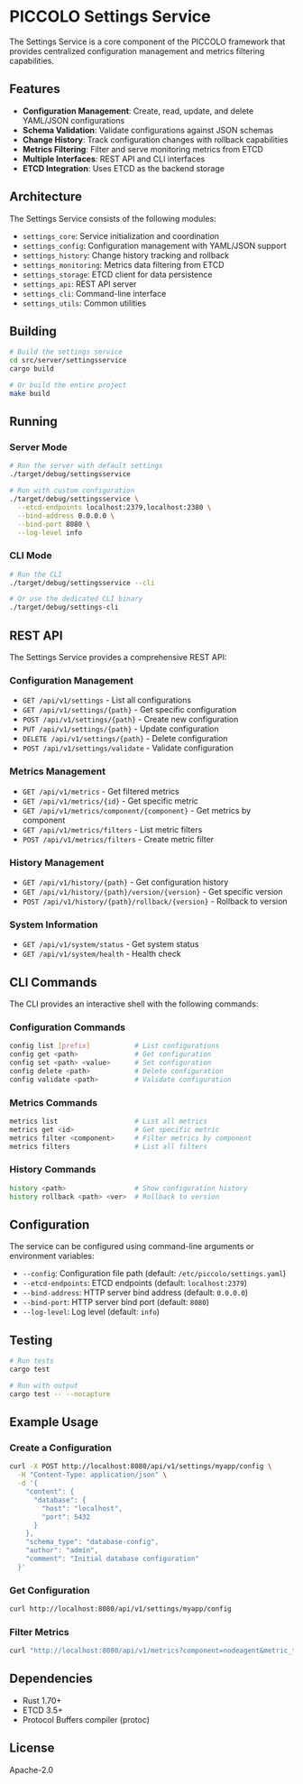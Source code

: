 # PICCOLO Settings Service

The Settings Service is a core component of the PICCOLO framework that provides centralized configuration management and metrics filtering capabilities.

## Features

- **Configuration Management**: Create, read, update, and delete YAML/JSON configurations
- **Schema Validation**: Validate configurations against JSON schemas
- **Change History**: Track configuration changes with rollback capabilities
- **Metrics Filtering**: Filter and serve monitoring metrics from ETCD
- **Multiple Interfaces**: REST API and CLI interfaces
- **ETCD Integration**: Uses ETCD as the backend storage

## Architecture

The Settings Service consists of the following modules:

- `settings_core`: Service initialization and coordination
- `settings_config`: Configuration management with YAML/JSON support
- `settings_history`: Change history tracking and rollback
- `settings_monitoring`: Metrics data filtering from ETCD
- `settings_storage`: ETCD client for data persistence
- `settings_api`: REST API server
- `settings_cli`: Command-line interface
- `settings_utils`: Common utilities

## Building

```bash
# Build the settings service
cd src/server/settingsservice
cargo build

# Or build the entire project
make build
```

## Running

### Server Mode

```bash
# Run the server with default settings
./target/debug/settingsservice

# Run with custom configuration
./target/debug/settingsservice \
  --etcd-endpoints localhost:2379,localhost:2380 \
  --bind-address 0.0.0.0 \
  --bind-port 8080 \
  --log-level info
```

### CLI Mode

```bash
# Run the CLI
./target/debug/settingsservice --cli

# Or use the dedicated CLI binary
./target/debug/settings-cli
```

## REST API

The Settings Service provides a comprehensive REST API:

### Configuration Management

- `GET /api/v1/settings` - List all configurations
- `GET /api/v1/settings/{path}` - Get specific configuration
- `POST /api/v1/settings/{path}` - Create new configuration
- `PUT /api/v1/settings/{path}` - Update configuration
- `DELETE /api/v1/settings/{path}` - Delete configuration
- `POST /api/v1/settings/validate` - Validate configuration

### Metrics Management

- `GET /api/v1/metrics` - Get filtered metrics
- `GET /api/v1/metrics/{id}` - Get specific metric
- `GET /api/v1/metrics/component/{component}` - Get metrics by component
- `GET /api/v1/metrics/filters` - List metric filters
- `POST /api/v1/metrics/filters` - Create metric filter

### History Management

- `GET /api/v1/history/{path}` - Get configuration history
- `GET /api/v1/history/{path}/version/{version}` - Get specific version
- `POST /api/v1/history/{path}/rollback/{version}` - Rollback to version

### System Information

- `GET /api/v1/system/status` - Get system status
- `GET /api/v1/system/health` - Health check

## CLI Commands

The CLI provides an interactive shell with the following commands:

### Configuration Commands

```bash
config list [prefix]           # List configurations
config get <path>              # Get configuration
config set <path> <value>      # Set configuration
config delete <path>           # Delete configuration
config validate <path>         # Validate configuration
```

### Metrics Commands

```bash
metrics list                   # List all metrics
metrics get <id>               # Get specific metric
metrics filter <component>     # Filter metrics by component
metrics filters                # List all filters
```

### History Commands

```bash
history <path>                 # Show configuration history
history rollback <path> <ver>  # Rollback to version
```

## Configuration

The service can be configured using command-line arguments or environment variables:

- `--config`: Configuration file path (default: `/etc/piccolo/settings.yaml`)
- `--etcd-endpoints`: ETCD endpoints (default: `localhost:2379`)
- `--bind-address`: HTTP server bind address (default: `0.0.0.0`)
- `--bind-port`: HTTP server bind port (default: `8080`)
- `--log-level`: Log level (default: `info`)

## Testing

```bash
# Run tests
cargo test

# Run with output
cargo test -- --nocapture
```

## Example Usage

### Create a Configuration

```bash
curl -X POST http://localhost:8080/api/v1/settings/myapp/config \
  -H "Content-Type: application/json" \
  -d '{
    "content": {
      "database": {
        "host": "localhost",
        "port": 5432
      }
    },
    "schema_type": "database-config",
    "author": "admin",
    "comment": "Initial database configuration"
  }'
```

### Get Configuration

```bash
curl http://localhost:8080/api/v1/settings/myapp/config
```

### Filter Metrics

```bash
curl "http://localhost:8080/api/v1/metrics?component=nodeagent&metric_type=gauge"
```

## Dependencies

- Rust 1.70+
- ETCD 3.5+
- Protocol Buffers compiler (protoc)

## License

Apache-2.0
